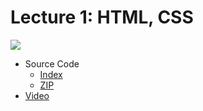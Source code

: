 # Lecture 1: HTML, CSS

[![](https://cdn.cs50.net/web/2018/spring/lectures/1/lecture1-360p.png)](https://video.cs50.net/web/2018/spring/lectures/1)

- Source Code
    - [Index](https://cdn.cs50.net/web/2018/spring/lectures/1/src1/)
    - [ZIP](https://cdn.cs50.net/web/2018/spring/lectures/1/src1.zip)
- [Video](https://video.cs50.net/web/2018/spring/lectures/1)
